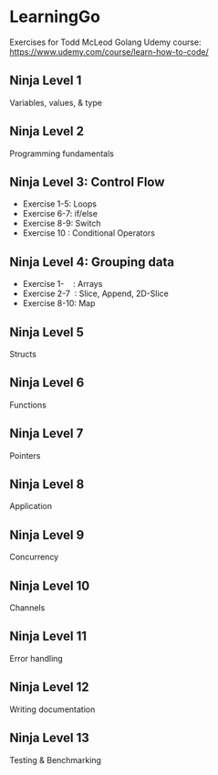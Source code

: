# LearningGo

Exercises for Todd McLeod Golang Udemy course: https://www.udemy.com/course/learn-how-to-code/

## Ninja Level 1
Variables, values, & type
## Ninja Level 2
Programming fundamentals
## Ninja Level 3: Control Flow
* Exercise 1-5: Loops
* Exercise 6-7: if/else
* Exercise 8-9: Switch
* Exercise 10 : Conditional Operators
## Ninja Level 4: Grouping data
* Exercise 1-&nbsp;&nbsp;&nbsp;&nbsp;: Arrays
* Exercise 2-7&nbsp;&nbsp;: Slice, Append, 2D-Slice
* Exercise 8-10: Map

## Ninja Level 5
Structs
## Ninja Level 6
Functions
## Ninja Level 7
Pointers
## Ninja Level 8
Application
## Ninja Level 9
Concurrency
## Ninja Level 10
Channels
## Ninja Level 11
Error handling
## Ninja Level 12
Writing documentation
## Ninja Level 13
Testing & Benchmarking
